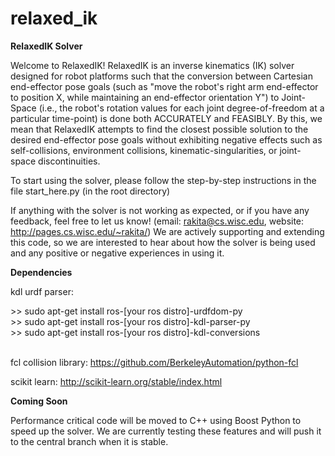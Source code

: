 # relaxed_ik
<b> RelaxedIK Solver </b>

Welcome to RelaxedIK! RelaxedIK is an inverse kinematics (IK) solver designed for robot platforms such that the conversion
between Cartesian end-effector pose goals (such as "move the robot's right arm end-effector to position X, while maintaining an end-effector
orientation Y") to Joint-Space (i.e., the robot's rotation values for each joint degree-of-freedom at a particular time-point) is
done both ACCURATELY and FEASIBLY.  By this, we mean that RelaxedIK attempts to find the closest possible solution to the
desired end-effector pose goals without exhibiting negative effects such as self-collisions, environment collisions,
kinematic-singularities, or joint-space discontinuities.

To start using the solver, please follow the step-by-step instructions in the file start_here.py (in the root directory)

If anything with the solver is not working as expected, or if you have any feedback, feel free to let us know! (email: rakita@cs.wisc.edu, website: http://pages.cs.wisc.edu/~rakita/)
We are actively supporting and extending this code, so we are interested to hear about how the solver is being used and any positive or negative experiences in using it.

<b> Dependencies </b>

kdl urdf parser:
<div> >> sudo apt-get install ros-[your ros distro]-urdfdom-py </div>
<div> >> sudo apt-get install ros-[your ros distro]-kdl-parser-py </div>
<div> >> sudo apt-get install ros-[your ros distro]-kdl-conversions </div> 

<br>

fcl collision library:
https://github.com/BerkeleyAutomation/python-fcl

<!--
boost: https://www.boost.org/doc/libs/1_67_0/more/getting_started/unix-variants.html
The boost c++ libraries are used to interface between c++ and python code in the solver.  The solver will look for boost library files in the directory /usr/local/lib/ (the default install directory); if the library files are not found, the solver will try to move on anyway using the default python implementation, though performance will be slower. (UPDATE: Boost implementations are not turned on in the current version, but these will be included in the next RelaxedIK update after some testing).
-->


scikit learn:
http://scikit-learn.org/stable/index.html


<b> Coming Soon </b>

Performance critical code will be moved to C++ using Boost Python to speed up the solver.  We are currently testing these features and will push it to the central branch when it is stable.


